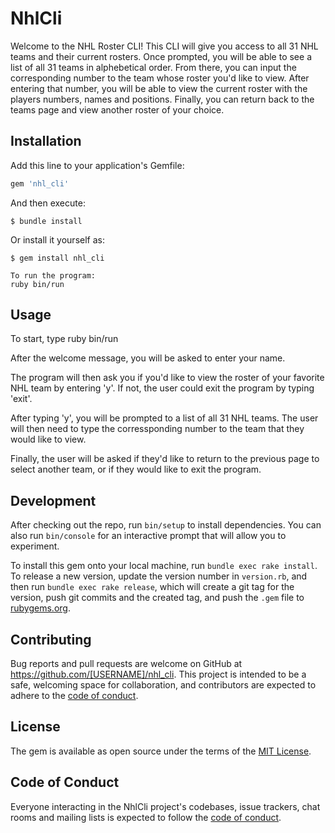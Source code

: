 # NhlCli

Welcome to the NHL Roster CLI! This CLI will give you access to all 31 NHL teams and their current rosters. Once prompted, you will be able to see a list of all 31 teams in alphebetical order. From there, you can input the corresponding number to the team whose roster you'd like to view. After entering that number, you will be able to view the current roster with the players numbers, names and positions. Finally, you can return back to the teams page and view another roster of your choice. 

## Installation

Add this line to your application's Gemfile:

```ruby
gem 'nhl_cli'
```

And then execute:

    $ bundle install

Or install it yourself as:

    $ gem install nhl_cli

    To run the program:
    ruby bin/run

## Usage

To start, type ruby bin/run

After the welcome message, you will be asked to enter your name.

The program will then ask you if you'd like to view the roster of your favorite NHL team by entering 'y'. If not, the user could exit the program by typing 'exit'.

After typing 'y', you will be prompted to a list of all 31 NHL teams. The user will then need to type the corressponding number to the team that they would like to view.

Finally, the user will be asked if they'd like to return to the previous page to select another team, or if they would like to exit the program.

## Development

After checking out the repo, run `bin/setup` to install dependencies. You can also run `bin/console` for an interactive prompt that will allow you to experiment.

To install this gem onto your local machine, run `bundle exec rake install`. To release a new version, update the version number in `version.rb`, and then run `bundle exec rake release`, which will create a git tag for the version, push git commits and the created tag, and push the `.gem` file to [rubygems.org](https://rubygems.org).

## Contributing

Bug reports and pull requests are welcome on GitHub at https://github.com/[USERNAME]/nhl_cli. This project is intended to be a safe, welcoming space for collaboration, and contributors are expected to adhere to the [code of conduct](https://github.com/[USERNAME]/nhl_cli/blob/master/CODE_OF_CONDUCT.md).

## License

The gem is available as open source under the terms of the [MIT License](https://opensource.org/licenses/MIT).

## Code of Conduct

Everyone interacting in the NhlCli project's codebases, issue trackers, chat rooms and mailing lists is expected to follow the [code of conduct](https://github.com/[USERNAME]/nhl_cli/blob/master/CODE_OF_CONDUCT.md).
